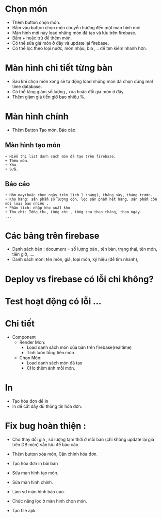 # Chọn món

-   Thêm button chọn món.
-   Bấm vào button chọn món chuyển hướng đến một màn hình mới.
-   Màn hình mới này load những món đã tạo và lưu trên firebase.
-   Bấm + hoặc trừ để thêm món.
-   Có thể sửa giá món ở đây và update lại firebase.
-   Có thể lọc theo loại nước, món nhậu, bia , .. để tìm kiếm nhanh hơn.

# Màn hình chi tiết từng bàn

-   Sau khi chọn món xong sẽ tự động load những món đã chọn dùng real time database.
-   Có thể tăng giảm số lượng , xóa hoặc đổi giá món ở đây.
-   Thêm giảm giá tiền giờ bao nhiêu %.

# Màn hình chính

-   Thêm Button Tạo món, Báo cáo.

## Màn hình tạo món

    + Hiển thị list danh sách món đã tạo trên firebase.
    + Thêm món.
    + Xóa.
    + Sửa.

## Báo cáo

    + Hôm nay(hoặc chọn ngày trên lịch 1 tháng), tháng này, tháng trước.
    + Kho hàng: sản phẩm số lượng còn, lọc sản phẩm hết hàng, sản phẩm còn mỗi loại bao nhiều .
    + Phân tích: nhập kho xuất kho
    + Thu chi: Tổng thu, tổng chi , tổng thu theo tháng, theo ngày.
    ...

# Các bảng trên firebase

-   Danh sách bàn : document = số lượng bàn , tên bàn, trạng thái, tên món, tiền giờ, ....
-   Danh sách món: tên món, giá, loại món, ký hiệu (để tìm nhanh),

# Deploy vs firebase có lỗi chi không?

# Test hoạt động có lỗi ...

# Chi tiết

-   Component
    -   Render Mon:
        -   Load danh sách món của bàn trên firebase(realtime)
        -   Tính luôn tổng tiền món.
    -   Chọn Món:
        -   Load danh sách món đã tạo
        -   CHo thêm ảnh mỗi món.

# In

-   Tạo hóa đơn để in
-   In để cắt đầy đủ thông tin hóa đơn.

# Fix bug hoàn thiện :

-   Cho thay đổi giá , số lượng tạm thời ở mỗi bàn (chỉ không update lại giá trên DB món) vẫn lưu để báo cáo.
-   Thêm button xóa món, Căn chỉnh hóa đơn.

-   Tạo hóa đơn in bài bản

-   Sửa màn hình tạo món.
-   Sửa màn hình chính.
-   Làm sơ màn hình báo cáo.

-   Chức năng lọc ở màn hình chọn món.

-   Tạo file apk.
